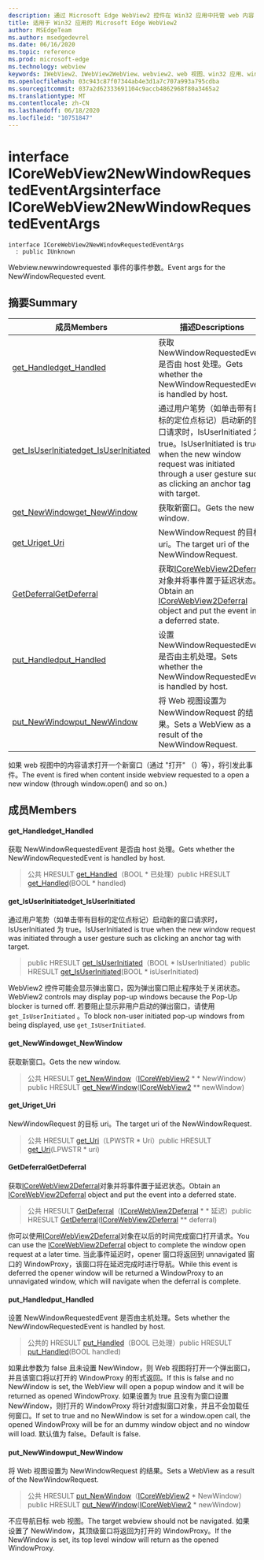```yaml
---
description: 通过 Microsoft Edge WebView2 控件在 Win32 应用中托管 web 内容
title: 适用于 Win32 应用的 Microsoft Edge WebView2
author: MSEdgeTeam
ms.author: msedgedevrel
ms.date: 06/16/2020
ms.topic: reference
ms.prod: microsoft-edge
ms.technology: webview
keywords: IWebView2、IWebView2WebView、webview2、web 视图、win32 应用、win32、edge、ICoreWebView2、ICoreWebView2Controller、浏览器控件、边缘 html
ms.openlocfilehash: 03c943c87f07344ab4e3d1a7c707a993a795cdba
ms.sourcegitcommit: 037a2d62333691104c9accb4862968f80a3465a2
ms.translationtype: MT
ms.contentlocale: zh-CN
ms.lasthandoff: 06/18/2020
ms.locfileid: "10751847"
---
```

# <span data-ttu-id="0407b-104">interface ICoreWebView2NewWindowRequestedEventArgs</span><span class="sxs-lookup"><span data-stu-id="0407b-104">interface ICoreWebView2NewWindowRequestedEventArgs</span></span> 

```
interface ICoreWebView2NewWindowRequestedEventArgs
  : public IUnknown
```

<span data-ttu-id="0407b-105">Webview.newwindowrequested 事件的事件参数。</span><span class="sxs-lookup"><span data-stu-id="0407b-105">Event args for the NewWindowRequested event.</span></span>

## <span data-ttu-id="0407b-106">摘要</span><span class="sxs-lookup"><span data-stu-id="0407b-106">Summary</span></span>

 <span data-ttu-id="0407b-107">成员</span><span class="sxs-lookup"><span data-stu-id="0407b-107">Members</span></span>                        | <span data-ttu-id="0407b-108">描述</span><span class="sxs-lookup"><span data-stu-id="0407b-108">Descriptions</span></span>
--------------------------------|---------------------------------------------
[<span data-ttu-id="0407b-109">get_Handled</span><span class="sxs-lookup"><span data-stu-id="0407b-109">get_Handled</span></span>](#get_handled) | <span data-ttu-id="0407b-110">获取 NewWindowRequestedEvent 是否由 host 处理。</span><span class="sxs-lookup"><span data-stu-id="0407b-110">Gets whether the NewWindowRequestedEvent is handled by host.</span></span>
[<span data-ttu-id="0407b-111">get_IsUserInitiated</span><span class="sxs-lookup"><span data-stu-id="0407b-111">get_IsUserInitiated</span></span>](#get_isuserinitiated) | <span data-ttu-id="0407b-112">通过用户笔势（如单击带有目标的定位点标记）启动新的窗口请求时，IsUserInitiated 为 true。</span><span class="sxs-lookup"><span data-stu-id="0407b-112">IsUserInitiated is true when the new window request was initiated through a user gesture such as clicking an anchor tag with target.</span></span>
[<span data-ttu-id="0407b-113">get_NewWindow</span><span class="sxs-lookup"><span data-stu-id="0407b-113">get_NewWindow</span></span>](#get_newwindow) | <span data-ttu-id="0407b-114">获取新窗口。</span><span class="sxs-lookup"><span data-stu-id="0407b-114">Gets the new window.</span></span>
[<span data-ttu-id="0407b-115">get_Uri</span><span class="sxs-lookup"><span data-stu-id="0407b-115">get_Uri</span></span>](#get_uri) | <span data-ttu-id="0407b-116">NewWindowRequest 的目标 uri。</span><span class="sxs-lookup"><span data-stu-id="0407b-116">The target uri of the NewWindowRequest.</span></span>
[<span data-ttu-id="0407b-117">GetDeferral</span><span class="sxs-lookup"><span data-stu-id="0407b-117">GetDeferral</span></span>](#getdeferral) | <span data-ttu-id="0407b-118">获取[ICoreWebView2Deferral](icorewebview2deferral.md)对象并将事件置于延迟状态。</span><span class="sxs-lookup"><span data-stu-id="0407b-118">Obtain an [ICoreWebView2Deferral](icorewebview2deferral.md) object and put the event into a deferred state.</span></span>
[<span data-ttu-id="0407b-119">put_Handled</span><span class="sxs-lookup"><span data-stu-id="0407b-119">put_Handled</span></span>](#put_handled) | <span data-ttu-id="0407b-120">设置 NewWindowRequestedEvent 是否由主机处理。</span><span class="sxs-lookup"><span data-stu-id="0407b-120">Sets whether the NewWindowRequestedEvent is handled by host.</span></span>
[<span data-ttu-id="0407b-121">put_NewWindow</span><span class="sxs-lookup"><span data-stu-id="0407b-121">put_NewWindow</span></span>](#put_newwindow) | <span data-ttu-id="0407b-122">将 Web 视图设置为 NewWindowRequest 的结果。</span><span class="sxs-lookup"><span data-stu-id="0407b-122">Sets a WebView as a result of the NewWindowRequest.</span></span>

<span data-ttu-id="0407b-123">如果 web 视图中的内容请求打开一个新窗口（通过 "打开" （）等），将引发此事件。</span><span class="sxs-lookup"><span data-stu-id="0407b-123">The event is fired when content inside webview requested to a open a new window (through window.open() and so on.)</span></span>

## <span data-ttu-id="0407b-124">成员</span><span class="sxs-lookup"><span data-stu-id="0407b-124">Members</span></span>

#### <span data-ttu-id="0407b-125">get_Handled</span><span class="sxs-lookup"><span data-stu-id="0407b-125">get_Handled</span></span> 

<span data-ttu-id="0407b-126">获取 NewWindowRequestedEvent 是否由 host 处理。</span><span class="sxs-lookup"><span data-stu-id="0407b-126">Gets whether the NewWindowRequestedEvent is handled by host.</span></span>

> <span data-ttu-id="0407b-127">公共 HRESULT [get_Handled](#get_handled)（BOOL \* 已处理）</span><span class="sxs-lookup"><span data-stu-id="0407b-127">public HRESULT [get_Handled](#get_handled)(BOOL \* handled)</span></span>

#### <span data-ttu-id="0407b-128">get_IsUserInitiated</span><span class="sxs-lookup"><span data-stu-id="0407b-128">get_IsUserInitiated</span></span> 

<span data-ttu-id="0407b-129">通过用户笔势（如单击带有目标的定位点标记）启动新的窗口请求时，IsUserInitiated 为 true。</span><span class="sxs-lookup"><span data-stu-id="0407b-129">IsUserInitiated is true when the new window request was initiated through a user gesture such as clicking an anchor tag with target.</span></span>

> <span data-ttu-id="0407b-130">public HRESULT [get_IsUserInitiated](#get_isuserinitiated)（BOOL \* IsUserInitiated）</span><span class="sxs-lookup"><span data-stu-id="0407b-130">public HRESULT [get_IsUserInitiated](#get_isuserinitiated)(BOOL \* isUserInitiated)</span></span>

<span data-ttu-id="0407b-131">WebView2 控件可能会显示弹出窗口，因为弹出窗口阻止程序处于关闭状态。</span><span class="sxs-lookup"><span data-stu-id="0407b-131">WebView2 controls may display pop-up windows because the Pop-Up blocker is turned off.</span></span> <span data-ttu-id="0407b-132">若要阻止显示非用户启动的弹出窗口，请使用 `get_IsUserInitiated` 。</span><span class="sxs-lookup"><span data-stu-id="0407b-132">To block non-user initiated pop-up windows from being displayed, use `get_IsUserInitiated`.</span></span>

#### <span data-ttu-id="0407b-133">get_NewWindow</span><span class="sxs-lookup"><span data-stu-id="0407b-133">get_NewWindow</span></span> 

<span data-ttu-id="0407b-134">获取新窗口。</span><span class="sxs-lookup"><span data-stu-id="0407b-134">Gets the new window.</span></span>

> <span data-ttu-id="0407b-135">公共 HRESULT [get_NewWindow](#get_newwindow)（[ICoreWebView2](icorewebview2.md) \* \* NewWindow）</span><span class="sxs-lookup"><span data-stu-id="0407b-135">public HRESULT [get_NewWindow](#get_newwindow)([ICoreWebView2](icorewebview2.md) \*\* newWindow)</span></span>

#### <span data-ttu-id="0407b-136">get_Uri</span><span class="sxs-lookup"><span data-stu-id="0407b-136">get_Uri</span></span> 

<span data-ttu-id="0407b-137">NewWindowRequest 的目标 uri。</span><span class="sxs-lookup"><span data-stu-id="0407b-137">The target uri of the NewWindowRequest.</span></span>

> <span data-ttu-id="0407b-138">公共 HRESULT [get_Uri](#get_uri)（LPWSTR \* Uri）</span><span class="sxs-lookup"><span data-stu-id="0407b-138">public HRESULT [get_Uri](#get_uri)(LPWSTR \* uri)</span></span>

#### <span data-ttu-id="0407b-139">GetDeferral</span><span class="sxs-lookup"><span data-stu-id="0407b-139">GetDeferral</span></span> 

<span data-ttu-id="0407b-140">获取[ICoreWebView2Deferral](icorewebview2deferral.md)对象并将事件置于延迟状态。</span><span class="sxs-lookup"><span data-stu-id="0407b-140">Obtain an [ICoreWebView2Deferral](icorewebview2deferral.md) object and put the event into a deferred state.</span></span>

> <span data-ttu-id="0407b-141">公共 HRESULT [GetDeferral](#getdeferral)（[ICoreWebView2Deferral](icorewebview2deferral.md) \* \* 延迟）</span><span class="sxs-lookup"><span data-stu-id="0407b-141">public HRESULT [GetDeferral](#getdeferral)([ICoreWebView2Deferral](icorewebview2deferral.md) \*\* deferral)</span></span>

<span data-ttu-id="0407b-142">你可以使用[ICoreWebView2Deferral](icorewebview2deferral.md)对象在以后的时间完成窗口打开请求。</span><span class="sxs-lookup"><span data-stu-id="0407b-142">You can use the [ICoreWebView2Deferral](icorewebview2deferral.md) object to complete the window open request at a later time.</span></span> <span data-ttu-id="0407b-143">当此事件延迟时，opener 窗口将返回到 unnavigated 窗口的 WindowProxy，该窗口将在延迟完成时进行导航。</span><span class="sxs-lookup"><span data-stu-id="0407b-143">While this event is deferred the opener window will be returned a WindowProxy to an unnavigated window, which will navigate when the deferral is complete.</span></span>

#### <span data-ttu-id="0407b-144">put_Handled</span><span class="sxs-lookup"><span data-stu-id="0407b-144">put_Handled</span></span> 

<span data-ttu-id="0407b-145">设置 NewWindowRequestedEvent 是否由主机处理。</span><span class="sxs-lookup"><span data-stu-id="0407b-145">Sets whether the NewWindowRequestedEvent is handled by host.</span></span>

> <span data-ttu-id="0407b-146">公共的 HRESULT [put_Handled](#put_handled)（BOOL 已处理）</span><span class="sxs-lookup"><span data-stu-id="0407b-146">public HRESULT [put_Handled](#put_handled)(BOOL handled)</span></span>

<span data-ttu-id="0407b-147">如果此参数为 false 且未设置 NewWindow，则 Web 视图将打开一个弹出窗口，并且该窗口将以打开的 WindowProxy 的形式返回。</span><span class="sxs-lookup"><span data-stu-id="0407b-147">If this is false and no NewWindow is set, the WebView will open a popup window and it will be returned as opened WindowProxy.</span></span> <span data-ttu-id="0407b-148">如果设置为 true 且没有为窗口设置 NewWindow，则打开的 WindowProxy 将针对虚拟窗口对象，并且不会加载任何窗口。</span><span class="sxs-lookup"><span data-stu-id="0407b-148">If set to true and no NewWindow is set for a window.open call, the opened WindowProxy will be for an dummy window object and no window will load.</span></span> <span data-ttu-id="0407b-149">默认值为 false。</span><span class="sxs-lookup"><span data-stu-id="0407b-149">Default is false.</span></span>

#### <span data-ttu-id="0407b-150">put_NewWindow</span><span class="sxs-lookup"><span data-stu-id="0407b-150">put_NewWindow</span></span> 

<span data-ttu-id="0407b-151">将 Web 视图设置为 NewWindowRequest 的结果。</span><span class="sxs-lookup"><span data-stu-id="0407b-151">Sets a WebView as a result of the NewWindowRequest.</span></span>

> <span data-ttu-id="0407b-152">公共 HRESULT [put_NewWindow](#put_newwindow)（[ICoreWebView2](icorewebview2.md) \* NewWindow）</span><span class="sxs-lookup"><span data-stu-id="0407b-152">public HRESULT [put_NewWindow](#put_newwindow)([ICoreWebView2](icorewebview2.md) \* newWindow)</span></span>

<span data-ttu-id="0407b-153">不应导航目标 web 视图。</span><span class="sxs-lookup"><span data-stu-id="0407b-153">The target webview should not be navigated.</span></span> <span data-ttu-id="0407b-154">如果设置了 NewWindow，其顶级窗口将返回为打开的 WindowProxy。</span><span class="sxs-lookup"><span data-stu-id="0407b-154">If the NewWindow is set, its top level window will return as the opened WindowProxy.</span></span>
